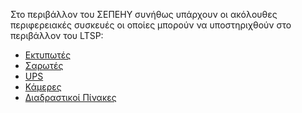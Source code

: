 Στο περιβάλλον του ΣΕΠΕΗΥ συνήθως υπάρχουν οι ακόλουθες περιφερειακές
συσκευές οι οποίες μπορούν να υποστηριχθούν στο περιβάλλον του LTSP:

  - [Εκτυπωτές](Linux/LTSP/Προχωρημένα/Εκτυπωτές "wikilink")
  - [Σαρωτές](Linux/Προχωρημένα/Περιφερειακά/Σαρωτές "wikilink")
  - [UPS](Linux/Προχωρημένα/Περιφερειακά/UPS "wikilink")
  - [Κάμερες](Linux/Προχωρημένα/Περιφερειακά/Κάμερες "wikilink")
  - [Διαδραστικοί
    Πίνακες](Linux/Προχωρημένα/Περιφερειακά/Διαδραστικοί "wikilink")
